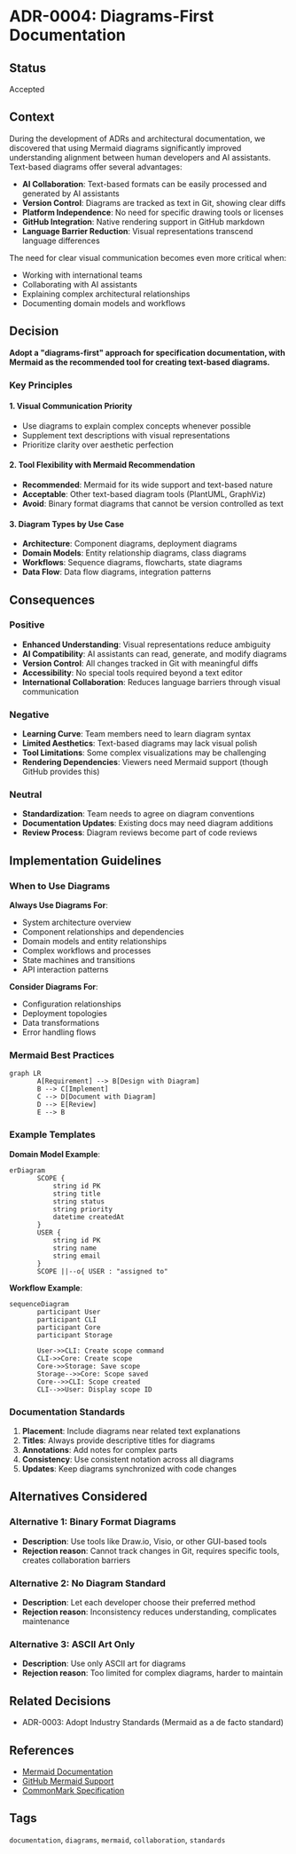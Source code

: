 # ADR-0004: Diagrams-First Documentation

## Status

Accepted

## Context

During the development of ADRs and architectural documentation, we discovered that using Mermaid diagrams significantly improved understanding alignment between human developers and AI assistants. Text-based diagrams offer several advantages:

- **AI Collaboration**: Text-based formats can be easily processed and generated by AI assistants
- **Version Control**: Diagrams are tracked as text in Git, showing clear diffs
- **Platform Independence**: No need for specific drawing tools or licenses
- **GitHub Integration**: Native rendering support in GitHub markdown
- **Language Barrier Reduction**: Visual representations transcend language differences

The need for clear visual communication becomes even more critical when:

- Working with international teams
- Collaborating with AI assistants
- Explaining complex architectural relationships
- Documenting domain models and workflows

## Decision

**Adopt a "diagrams-first" approach for specification documentation, with Mermaid as the recommended tool for creating text-based diagrams.**

### Key Principles

#### 1. Visual Communication Priority

- Use diagrams to explain complex concepts whenever possible
- Supplement text descriptions with visual representations
- Prioritize clarity over aesthetic perfection

#### 2. Tool Flexibility with Mermaid Recommendation

- **Recommended**: Mermaid for its wide support and text-based nature
- **Acceptable**: Other text-based diagram tools (PlantUML, GraphViz)
- **Avoid**: Binary format diagrams that cannot be version controlled as text

#### 3. Diagram Types by Use Case

- **Architecture**: Component diagrams, deployment diagrams
- **Domain Models**: Entity relationship diagrams, class diagrams
- **Workflows**: Sequence diagrams, flowcharts, state diagrams
- **Data Flow**: Data flow diagrams, integration patterns

## Consequences

### Positive

- **Enhanced Understanding**: Visual representations reduce ambiguity
- **AI Compatibility**: AI assistants can read, generate, and modify diagrams
- **Version Control**: All changes tracked in Git with meaningful diffs
- **Accessibility**: No special tools required beyond a text editor
- **International Collaboration**: Reduces language barriers through visual communication

### Negative

- **Learning Curve**: Team members need to learn diagram syntax
- **Limited Aesthetics**: Text-based diagrams may lack visual polish
- **Tool Limitations**: Some complex visualizations may be challenging
- **Rendering Dependencies**: Viewers need Mermaid support (though GitHub provides this)

### Neutral

- **Standardization**: Team needs to agree on diagram conventions
- **Documentation Updates**: Existing docs may need diagram additions
- **Review Process**: Diagram reviews become part of code reviews

## Implementation Guidelines

### When to Use Diagrams

**Always Use Diagrams For**:

- System architecture overview
- Component relationships and dependencies
- Domain models and entity relationships
- Complex workflows and processes
- State machines and transitions
- API interaction patterns

**Consider Diagrams For**:

- Configuration relationships
- Deployment topologies
- Data transformations
- Error handling flows

### Mermaid Best Practices

```mermaid
graph LR
       A[Requirement] --> B[Design with Diagram]
       B --> C[Implement]
       C --> D[Document with Diagram]
       D --> E[Review]
       E --> B
```

### Example Templates

**Domain Model Example**:

```mermaid
erDiagram
       SCOPE {
           string id PK
           string title
           string status
           string priority
           datetime createdAt
       }
       USER {
           string id PK
           string name
           string email
       }
       SCOPE ||--o{ USER : "assigned to"
```

**Workflow Example**:

```mermaid
sequenceDiagram
       participant User
       participant CLI
       participant Core
       participant Storage

       User->>CLI: Create scope command
       CLI->>Core: Create scope
       Core->>Storage: Save scope
       Storage-->>Core: Scope saved
       Core-->>CLI: Scope created
       CLI-->>User: Display scope ID
```

### Documentation Standards

1. **Placement**: Include diagrams near related text explanations
2. **Titles**: Always provide descriptive titles for diagrams
3. **Annotations**: Add notes for complex parts
4. **Consistency**: Use consistent notation across all diagrams
5. **Updates**: Keep diagrams synchronized with code changes

## Alternatives Considered

### Alternative 1: Binary Format Diagrams

- **Description**: Use tools like Draw.io, Visio, or other GUI-based tools
- **Rejection reason**: Cannot track changes in Git, requires specific tools, creates collaboration barriers

### Alternative 2: No Diagram Standard

- **Description**: Let each developer choose their preferred method
- **Rejection reason**: Inconsistency reduces understanding, complicates maintenance

### Alternative 3: ASCII Art Only

- **Description**: Use only ASCII art for diagrams
- **Rejection reason**: Too limited for complex diagrams, harder to maintain

## Related Decisions

- ADR-0003: Adopt Industry Standards (Mermaid as a de facto standard)

## References

- [Mermaid Documentation](https://mermaid.js.org/)
- [GitHub Mermaid Support](https://github.blog/2022-02-14-include-diagrams-markdown-files-mermaid/)
- [CommonMark Specification](https://commonmark.org/)

## Tags

`documentation`, `diagrams`, `mermaid`, `collaboration`, `standards`

